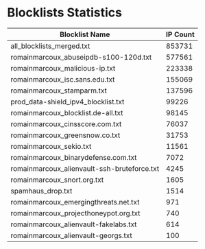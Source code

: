 # Blocklists Statistics
| Blocklist Name | IP Count |
|----|----|
| all_blocklists_merged.txt | 853731 |
| romainmarcoux_abuseipdb-s100-120d.txt | 577561 |
| romainmarcoux_malicious-ip.txt | 223338 |
| romainmarcoux_isc.sans.edu.txt | 155069 |
| romainmarcoux_stamparm.txt | 137596 |
| prod_data-shield_ipv4_blocklist.txt | 99226 |
| romainmarcoux_blocklist.de-all.txt | 98145 |
| romainmarcoux_cinsscore.com.txt | 76037 |
| romainmarcoux_greensnow.co.txt | 31753 |
| romainmarcoux_sekio.txt | 11561 |
| romainmarcoux_binarydefense.com.txt | 7072 |
| romainmarcoux_alienvault-ssh-bruteforce.txt | 4245 |
| romainmarcoux_snort.org.txt | 1605 |
| spamhaus_drop.txt | 1514 |
| romainmarcoux_emergingthreats.net.txt | 971 |
| romainmarcoux_projecthoneypot.org.txt | 740 |
| romainmarcoux_alienvault-fakelabs.txt | 614 |
| romainmarcoux_alienvault-georgs.txt | 100 |
